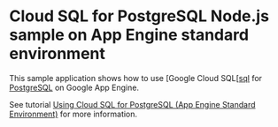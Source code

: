 # Cloud SQL for PostgreSQL Node.js sample on App Engine standard environment

This sample application shows how to use [Google Cloud SQL[[sql] for [PostgreSQL][postgres]
on Google App Engine.

See tutorial [Using Cloud SQL for PostgreSQL (App Engine Standard Environment)][std-tutorial] for more information.

[sql]: https://cloud.google.com/sql/
[postgres]: https://www.postgresql.org/download/
[appengine-std]: https://cloud.google.com/appengine/docs/standard/nodejs
[std-tutorial]: https://cloud.google.com/appengine/docs/standard/nodejs/using-cloud-sql-postgres
